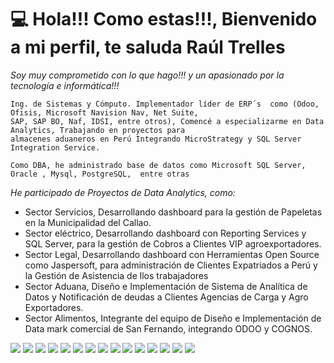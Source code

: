 # 💻 Hola!!! Como estas!!!, Bienvenido a mi perfil, te saluda Raúl Trelles

*Soy muy comprometido con lo que hago!!! y un apasionado por la tecnología e informática!!!*

```
Ing. de Sistemas y Cómputo. Implementador líder de ERP´s  como (Odoo, Ofisis, Microsoft Navision Nav, Net Suite, 
SAP, SAP BO, Naf, IDSI, entre otros), Comencé a especializarme en Data Analytics, Trabajando en proyectos para 
almacenes aduaneros en Perú Integrando MicroStrategy y SQL Server Integration Service.

Como DBA, he administrado base de datos como Microsoft SQL Server, Oracle , Mysql, PostgreSQL,  entre otras

```
*He participado de Proyectos de Data Analytics, como:*

* Sector Servicios, Desarrollando dashboard para la gestión de Papeletas en la Municipalidad del Callao.
* Sector eléctrico, Desarrollando dashboard con Reporting Services y SQL Server, para la gestión de Cobros a Clientes VIP agroexportadores.
* Sector Legal, Desarrollando dashboard con Herramientas Open Source como Jaspersoft, para administración de Clientes Expatriados a Perú y 
  la Gestión de Asistencia de llos trabajadores
* Sector Aduana, Diseño e Implementación de Sistema de Analítica de Datos y Notificación de deudas a Clientes Agencias de Carga y Agro Exportadores.
* Sector Alimentos, Integrante del equipo de Diseño e Implementación de Data mark comercial de San Fernando, integrando ODOO y COGNOS.

![](https://img.shields.io/badge/GitHub-100000?style=for-the-badge&logo=github&logoColor=white)
![](https://img.shields.io/badge/GitLab-330F63?style=for-the-badge&logo=gitlab&logoColor=white)
![](https://img.shields.io/badge/LinkedIn-0077B5?style=for-the-badge&logo=linkedin&logoColor=white)
![](https://img.shields.io/badge/MariaDB-003545?style=for-the-badge&logo=mariadb&logoColor=white)
![](https://img.shields.io/badge/Microsoft%20SQL%20Server-CC2927?style=for-the-badge&logo=microsoft%20sql%20server&logoColor=white)
![](https://img.shields.io/badge/MySQL-005C84?style=for-the-badge&logo=mysql&logoColor=white)
![](https://img.shields.io/badge/Oracle-F80000?style=for-the-badge&logo=Oracle&logoColor=white)
![](https://img.shields.io/badge/PostgreSQL-316192?style=for-the-badge&logo=postgresql&logoColor=white)
![](https://img.shields.io/badge/PowerBI-F2C811?style=for-the-badge&logo=Power%20BI&logoColor=white)
![](https://img.shields.io/badge/Markdown-000000?style=for-the-badge&logo=markdown&logoColor=white)
![](ttps://img.shields.io/badge/R-276DC3?style=for-the-badge&logo=r&logoColor=white)
![](https://img.shields.io/badge/HTML5-E34F26?style=for-the-badge&logo=html5&logoColor=white)
![](https://img.shields.io/badge/JavaScript-323330?style=for-the-badge&logo=javascript&logoColor=F7DF1E)
![](https://img.shields.io/badge/R-276DC3?style=for-the-badge&logo=r&logoColor=white)
![](https://img.shields.io/badge/VMware-231f20?style=for-the-badge&logo=VMware&logoColor=white)
